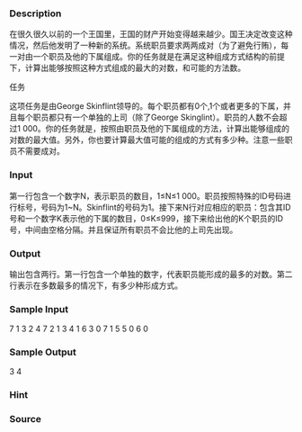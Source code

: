 
### Description
在很久很久以前的一个王国里，王国的财产开始变得越来越少。国王决定改变这种情况，然后他发明了一种新的系统。系统职员要求两两成对（为了避免行贿），每一对由一个职员及他的下属组成。你的任务就是在满足这种组成方式结构的前提下，计算出能够按照这种方式组成的最大的对数，和可能的方法数。

任务

这项任务是由George Skinflint领导的。每个职员都有0个,1个或者更多的下属，并且每个职员都只有一个单独的上司（除了George Skinglint）。职员的人数不会超过1 000。你的任务就是，按照由职员及他的下属组成的方法，计算出能够组成的对数的最大值。另外，你也要计算最大值可能的组成的方式有多少种。注意一些职员不需要成对。

### Input


第一行包含一个数字N，表示职员的数目，1≤N≤1 000。职员按照特殊的ID号码进行标号，号码为1~N。Skinflint的号码为1。接下来N行对应相应的职员：包含其ID号和一个数字K表示他的下属的数目，0≤K≤999，接下来给出他的K个职员的ID号，中间由空格分隔。并且保证所有职员不会比他的上司先出现。


### Output


输出包含两行。第一行包含一个单独的数字，代表职员能形成的最多的对数。第二行表示在多数最多的情况下，有多少种形成方式。


### Sample Input
7
1 3 2 4 7
2 1 3
4 1 6
3 0
7 1 5
5 0
6 0


### Sample Output
3
4

### Hint

### Source
